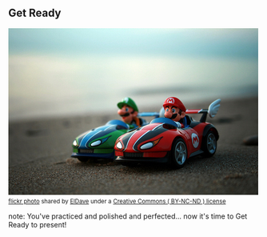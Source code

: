 ##  Get Ready

<a title="On your marks..." href="https://flickr.com/photos/eldave/7933184084"><img src="/images/7933184084_b5c9c3fc07.jpg" /></a><br /><small><a title="On your marks..." href="https://flickr.com/photos/eldave/7933184084">flickr photo</a> shared by <a href="https://flickr.com/people/eldave">ElDave</a> under a <a href="https://creativecommons.org/licenses/by-nc-nd/2.0/">Creative Commons ( BY-NC-ND ) license</a> </small>

note:
    You've practiced and polished and perfected... now it's time to 
    Get Ready to present!
